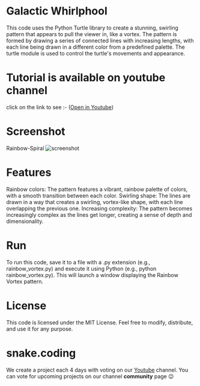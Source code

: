 # Galactic Whirlphool

This code uses the Python Turtle library to create a stunning, swirling pattern that appears to pull the viewer in, like a vortex. The pattern is formed by drawing a series of connected lines with increasing lengths, with each line being drawn in a different color from a predefined palette. The turtle module is used to control the turtle's movements and appearance.

# Tutorial is available on youtube channel 
click on the link to see :- ([Open in Youtube]())

# Screenshot

Rainbow-Spiral
![screenshot](GalacticWhirlphool.png)



# Features
Rainbow colors: The pattern features a vibrant, rainbow palette of colors, with a smooth transition between each color.
Swirling shape: The lines are drawn in a way that creates a swirling, vortex-like shape, with each line overlapping the previous one.
Increasing complexity: The pattern becomes increasingly complex as the lines get longer, creating a sense of depth and dimensionality.


# Run
To run this code, save it to a file with a .py extension (e.g., rainbow_vortex.py) and execute it using Python (e.g., python rainbow_vortex.py). This will launch a window displaying the Rainbow Vortex pattern.

# License
This code is licensed under the MIT License. Feel free to modify, distribute, and use it for any purpose.

# snake.coding
We create a project each 4 days with voting on our <a href="https://youtube.com/@snakecoding_12" target="_blank">Youtube</a> channel.
You can vote for upcoming projects on our channel **community** page :wink:

